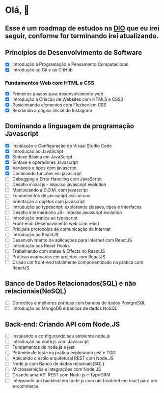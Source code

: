 # Olá, 👋

##  Esse é um roadmap de estudos na [DIO](https://web.dio.me/play?tab=cursos) que eu irei seguir, conforme for terminando irei atualizando.

## Princípios de Desenvolvimento de Software
- [x] Introdução à Programação e Pensamento Computacional
- [x] Introdução ao Git e ao GitHub

### Fundamentos Web com HTML e CSS
- [x] Primeiros passos para desenvolvimento web
- [x] Introdução a Criação de Websites com HTML5 e CSS3
- [x] Posicionando elementos com Flexbox em CSS
- [x] Recriando a página inicial do Instagram 

## Dominando a linguagem de programação Javascript  
- [x] Instalação e Configuração do Visual Studio Code
- [x] Introdução ao JavaScript
- [x] Sintaxe Básica em JavaScript
- [x] Sintaxe e operadores Javascript
- [x] Variáveis e tipos com javascript  
- [x] Dominando funções em javascript  
- [ ] Debugging e Error Handling com JavaScript  
- [ ] Desafio inicial js - impulso javascript evolution  
- [ ] Manipulando a D.O.M. com javascript  
- [ ] Fundamentos de javascript assíncrono  
- [ ] orientação a objetos com javascript  
- [ ] Intrudução ao typescript: explorando classes, tipos e interfaces  
- [ ] Desafio intermediário JS- impulso javascript evolution  
- [ ] Introdução prática ao typescript  
- [ ] Front-end: Desenolvimento web com react  
- [ ] Pricipais protocolos de comunicação da Internet  
- [ ] Introdução ao ReactJS  
- [ ] Desenvolvimento de aplicaçoes para internet com ReactJS  
- [ ] Introdução aos React Hooks  
- [ ] Trabalhando com states & Effects no ReactJS  
- [ ] Práticas avançadas em projetos com ReactJS  
- [ ] Criado um front-end totalmente componentizado na prática com ReactJS  
  
## Banco de Dados Relacionados(SQL) e não relacionais(NoSQL)  
  
- [ ] Conceitos e melhores práticas com bancos de dados PostgreSQL  
- [ ] Introdução ao MongoDB e bancos de dados NoSQL  
  
## Back-end: Criando API com Node.JS  
- [ ] Instalando e configurando seu ambiente node.js  
- [ ] Introdução ao node.js com Javascript  
- [ ] Fundamentos de node.js e jest  
- [ ] Pirâmide de teste na prática explorando jest e TDD  
- [ ] Aplicando o estilo arquitetural REST com Node.JS  
- [ ] Node.js com Banco de dados relacioais(SQL)  
- [ ] Microsserviçõs e integrações com Node.JS  
- [ ] Criando uma API REST com Node.js e TypeORM  
- [ ] Integrando um backend em node.js com um frontend em react para um e-commerce
